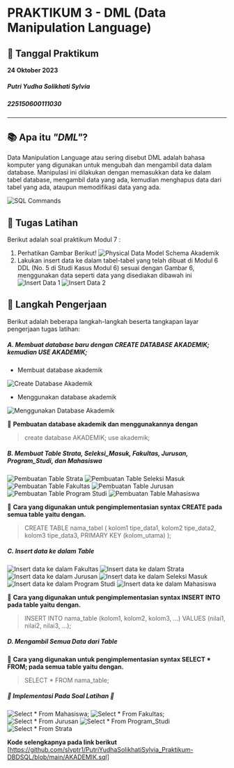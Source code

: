 # PRAKTIKUM 3 - DML (Data Manipulation Language)

## 📅 Tanggal Praktikum
**24 Oktober 2023**

##### Putri Yudha Solikhati Sylvia #####
##### 225150600111030 #####
---
## 📚 Apa itu _**"DML"**_?
Data Manipulation Language atau sering disebut DML adalah bahasa komputer yang digunakan untuk mengubah dan mengambil data dalam database. Manipulasi ini dilakukan dengan memasukkan data ke dalam tabel database, mengambil data yang ada, kemudian menghapus data dari tabel yang ada, ataupun memodifikasi data yang ada.

![SQL Commands](https://github.com/slvptr1/IniGambarPrakSQL/blob/main/Screenshot%202023-10-24%20202500.png)

## 🚀 Tugas Latihan
Berikut adalah soal praktikum Modul 7 :
1. Perhatikan Gambar Berikut!
![Physical Data Model Schema Akademik](https://github.com/slvptr1/IniGambarPrakSQL/blob/main/Screenshot%202023-10-24%20202738.png)
2. Lakukan insert data ke dalam tabel-tabel yang telah dibuat di Modul 6 DDL (No. 5 di Studi Kasus Modul 6) sesuai dengan Gambar 6, menggunakan data seperti data yang disediakan
dibawah ini
![Insert Data 1](https://github.com/slvptr1/IniGambarPrakSQL/blob/main/Screenshot%202023-10-24%20202753.png)
![Insert Data 2](https://github.com/slvptr1/IniGambarPrakSQL/blob/main/Screenshot%202023-10-24%20202804.png)

## 📸 Langkah Pengerjaan

Berikut adalah beberapa langkah-langkah beserta tangkapan layar pengerjaan tugas latihan:
##### A. Membuat database baru dengan CREATE DATABASE AKADEMIK; kemudian USE AKADEMIK; #####

- Membuat database akademik

![Create Database Akademik](https://github.com/slvptr1/IniGambarPrakSQL/blob/main/Screenshot%20(303).png)

- Menggunakan database akademik

![Menggunakan Database Akademik](https://github.com/slvptr1/IniGambarPrakSQL/blob/main/Screenshot%20(304).png)

📌 **Pembuatan database akademik dan menggunakannya dengan**
>create database AKADEMIK;
use akademik;

##### B. Membuat Table Strata, Seleksi_Masuk, Fakultas, Jurusan, Program_Studi, dan Mahasiswa #####
![Pembuatan Table Strata](https://github.com/slvptr1/IniGambarPrakSQL/blob/main/Screenshot%20(305).png)
![Pembuatan Table Seleksi Masuk](https://github.com/slvptr1/IniGambarPrakSQL/blob/main/Screenshot%20(306).png)
![Pembuatan Table Fakultas](https://github.com/slvptr1/IniGambarPrakSQL/blob/main/Screenshot%20(307).png)
![Pembuatan Table Jurusan](https://github.com/slvptr1/IniGambarPrakSQL/blob/main/Screenshot%20(308).png)
![Pembuatan Table Program Studi](https://github.com/slvptr1/IniGambarPrakSQL/blob/main/Screenshot%20(309).png)
![Pembuatan Table Mahasiswa](https://github.com/slvptr1/IniGambarPrakSQL/blob/main/Screenshot%20(310).png)

📌 **Cara yang digunakan untuk pengimplementasian syntax CREATE pada semua table yaitu dengan.**
> CREATE TABLE nama_tabel (
> kolom1 tipe_data1,
> kolom2 tipe_data2,
> kolom3 tipe_data3,
> PRIMARY KEY (kolom_utama)
>);

##### C. Insert data ke dalam Table #####
![Insert data ke dalam Fakultas](https://github.com/slvptr1/IniGambarPrakSQL/blob/main/Screenshot%20(311).png)
![Insert data ke dalam Strata](https://github.com/slvptr1/IniGambarPrakSQL/blob/main/Screenshot%20(312).png)
![Insert data ke dalam Jurusan](https://github.com/slvptr1/IniGambarPrakSQL/blob/main/Screenshot%20(313).png)
![Insert data ke dalam Seleksi Masuk](https://github.com/slvptr1/IniGambarPrakSQL/blob/main/Screenshot%20(314).png)
![Insert data ke dalam Program Studi](https://github.com/slvptr1/IniGambarPrakSQL/blob/main/Screenshot%20(315).png)
![Insert data ke dalam Mahasiswa](https://github.com/slvptr1/IniGambarPrakSQL/blob/main/Screenshot%20(316).png)

📌 **Cara yang digunakan untuk pengimplementasian syntax INSERT INTO pada table yaitu dengan.**
>INSERT INTO nama_table (kolom1, kolom2, kolom3, ...)
VALUES (nilai1, nilai2, nilai3, ...);

##### D. Mengambil Semua Data dari Table #####

 📌 **Cara yang digunakan untuk pengimplementasian syntax SELECT * FROM; pada semua table yaitu dengan.**
>SELECT * FROM nama_table;

##### 🤏 Implementasi Pada Soal Latihan 🤏 #####
![Select * From Mahasiswa;](https://github.com/slvptr1/IniGambarPrakSQL/blob/main/Screenshot%20(246).png)
![Select * From Fakultas;](https://github.com/slvptr1/IniGambarPrakSQL/blob/main/Screenshot%20(247).png)
![Select * From Jurusan](https://github.com/slvptr1/IniGambarPrakSQL/blob/main/Screenshot%20(248).png)
![Select * From Program_Studi](https://github.com/slvptr1/IniGambarPrakSQL/blob/main/Screenshot%20(249).png)
![Select * From Strata](https://github.com/slvptr1/IniGambarPrakSQL/blob/main/Screenshot%20(250).png)


**Kode selengkapnya pada link berikut** [https://github.com/slvptr1/PutriYudhaSolikhatiSylvia_Praktikum-DBDSQL/blob/main/AKADEMIK.sql]
